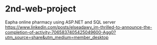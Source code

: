 # 2nd-web-project
Eapha online pharmacy using ASP.NET and SQL server
https://www.linkedin.com/posts/elseadawy_im-thrilled-to-announce-the-completion-of-activity-7065837405425049600-Agg0?utm_source=share&utm_medium=member_desktop
